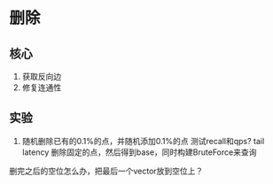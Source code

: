 # 删除
## 核心

1. 获取反向边
2. 修复连通性

## 实验

1. 随机删除已有的0.1%的点，并随机添加0.1%的点
测试recall和qps? tail latency
删除固定的点，然后得到base，同时构建BruteForce来查询

删完之后的空位怎么办，把最后一个vector放到空位上？